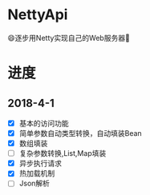# NettyApi
😄逐步用Netty实现自己的Web服务器🌹

# 进度
## 2018-4-1
- [x] 基本的访问功能
- [x] 简单参数自动类型转换，自动填装Bean
- [x] 数组填装
- [ ] 复杂参数转换,List,Map填装
- [x] 异步执行请求
- [x] 热加载机制
- [ ] Json解析 
